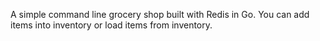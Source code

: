 A simple command line grocery shop built with Redis in Go.
You can add items into inventory or load items from inventory.